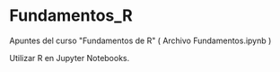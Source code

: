 # Fundamentos_R
Apuntes del curso "Fundamentos de R" ( Archivo Fundamentos.ipynb )

Utilizar R en Jupyter Notebooks.
